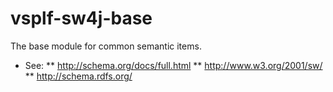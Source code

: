 # vsplf-sw4j-base

The base module for common semantic items.

* See:
** http://schema.org/docs/full.html
** http://www.w3.org/2001/sw/
** http://schema.rdfs.org/
